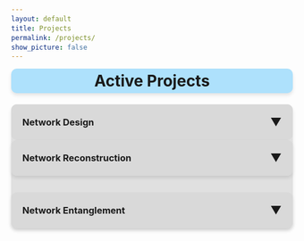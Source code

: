 ```yaml
---
layout: default
title: Projects
permalink: /projects/
show_picture: false
---
```


<div style="background-color: rgb(174, 225, 252); padding: 5px; border-radius: 10px; box-shadow: 0 4px 6px rgba(0, 0, 0, 0.1); margin-bottom: 20px;">
<h1 style="text-align:center; margin: 0;">Active Projects</h1>
</div>

<div style="background-color: #e0e0e0; box-shadow: 0 4px 6px rgba(0, 0, 0, 0.1); border-radius: 10px; margin-bottom: 30px;">
  <!-- Dropdown Header -->
  <div style="cursor: pointer; padding: 20px; background-color: #d9d9d9; border-radius: 10px; display: flex; justify-content: space-between; align-items: center;" onclick="toggleDropdown('dropdown1')">
    <h3 style="margin: 0; text-align: left;">Network Design</h3>
    <span style="font-size: 20px;">&#9660;</span> <!-- Down arrow -->
  </div>

  <!-- Dropdown Content -->
  <div id="dropdown1" style="display: none; padding: 20px;">
    <div style="display: flex; align-items: center; gap: 20px;">
      <!-- Image -->
      <img src="/assets/images/projects/net_design.png" alt="Icon" style="width: 150px; height: 150px; border-radius: 5px;">
      
      <!-- Text -->
      <p style="margin: 0;">
        Many networks found in nature, such as proteins and molecules, are reproduced with exact connectivity patterns. Relying on mathematical tools such as Bayesian inference and graph theory, along with multiple datasets, we are investigating how nature is able to design networks with exact connectivity patterns.
      </p>
    </div>
  </div>
</div>

<div style="background-color: #e0e0e0; box-shadow: 0 4px 6px rgba(0, 0, 0, 0.1); border-radius: 10px; margin-bottom: 30px;">
  <!-- Dropdown Header -->
  <div style="cursor: pointer; padding: 20px; background-color: #d9d9d9; border-radius: 10px; display: flex; justify-content: space-between; align-items: center;" onclick="toggleDropdown('dropdown2')">
    <h3 style="margin: 0; text-align: left;">Network Reconstruction</h3>
    <span style="font-size: 20px;">&#9660;</span>
  </div>

  <!-- Dropdown Content -->
  <div id="dropdown2" style="display: none; padding: 20px;">
    <div style="display: flex; align-items: center; gap: 20px;">
      <!-- Image -->
      <img src="/assets/images/projects/net_recon.png" alt="Icon" style="width: 150px; height: 150px; border-radius: 5px;">
      <!-- Text -->
      <p style="margin: 0;">
        Network reconstruction seeks to reveal the hidden network structure of a system using its node-level dynamics. State-of-the-art methods use Bayesian inference to detect these networks. We are investigating how these methods are biased as a result of the true, underlying structure of the network.
      </p>
    </div>
  </div>
</div>

<div style="background-color: #e0e0e0; box-shadow: 0 4px 6px rgba(0, 0, 0, 0.1); border-radius: 10px; margin-bottom: 30px;">
  <!-- Dropdown Header -->
  <div style="cursor: pointer; padding: 20px; background-color: #d9d9d9; border-radius: 10px; display: flex; justify-content: space-between; align-items: center;" onclick="toggleDropdown('dropdown3')">
    <h3 style="margin: 0; text-align: left;">Network Entanglement</h3>
    <span style="font-size: 20px;">&#9660;</span>
  </div>

  <!-- Dropdown Content -->
  <div id="dropdown3" style="display: none; padding: 20px;">
    <div style="display: flex; align-items: center; gap: 20px;">
      <!-- Image -->
      <img src="/assets/images/projects/net_entanglement.png" alt="Icon" style="width: 150px; height: 150px; border-radius: 5px;">
      <!-- Text -->
      <p style="margin: 0;">
        Physical networks are networks which take up volume in 3D-space. Our previous work introduced various measures of link entanglement in these networks. We are applying these measures to network materials to understand the effect entanglement has on the physical properties of a network.
      </p>
    </div>
  </div>
</div>

<script>
  function toggleDropdown(id) {
    const element = document.getElementById(id);
    if (element.style.display === 'none' || element.style.display === '') {
      element.style.display = 'block';
    } else {
      element.style.display = 'none';
    }
  }
</script>